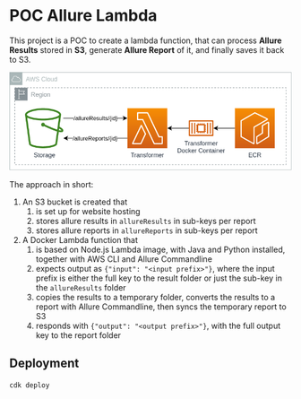# POC Allure Lambda

This project is a POC to create a lambda function, that can process **Allure Results** stored in **S3**, generate **Allure Report** of it, and finally saves it back to S3.

![architecture](poc-lambda-allure.drawio.png)

The approach in short:
1. An S3 bucket is created that
   1. is set up for website hosting
   2. stores allure results in `allureResults` in sub-keys per report
   3. stores allure reports in `allureReports` in sub-keys per report
2. A Docker Lambda function that
   1. is based on Node.js Lambda image, with Java and Python installed, together with AWS CLI and Allure Commandline
   2. expects output as `{"input": "<input prefix>"}`, where the input prefix is either the full key to the result folder or just the sub-key in the `allureResults` folder
   3. copies the results to a temporary folder, converts the results to a report with Allure Commandline, then syncs the temporary report to S3
   4. responds with `{"output": "<output prefix>"}`, with the full output key to the report folder

## Deployment

```shell
cdk deploy
```
